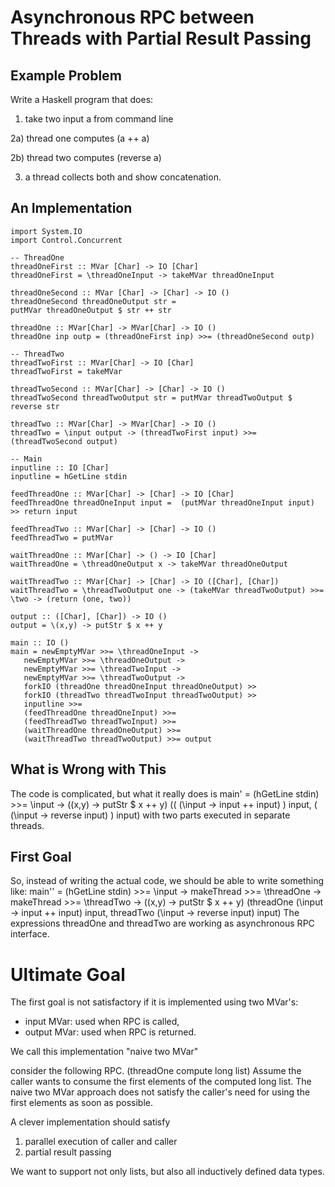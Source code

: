 # Asynchronous RPC between Threads with Partial Result Passing

## Example Problem
Write a Haskell program that does:

1) take two input a from command line

2a) thread one computes (a ++ a)

2b) thread two computes (reverse a)

3) a thread collects both and show concatenation.

## An Implementation
    import System.IO
    import Control.Concurrent

    -- ThreadOne
    threadOneFirst :: MVar [Char] -> IO [Char]
    threadOneFirst = \threadOneInput -> takeMVar threadOneInput

    threadOneSecond :: MVar [Char] -> [Char] -> IO ()
    threadOneSecond threadOneOutput str =
	putMVar threadOneOutput $ str ++ str

    threadOne :: MVar[Char] -> MVar[Char] -> IO ()
    threadOne inp outp = (threadOneFirst inp) >>= (threadOneSecond outp)

    -- ThreadTwo
    threadTwoFirst :: MVar[Char] -> IO [Char]
    threadTwoFirst = takeMVar

    threadTwoSecond :: MVar[Char] -> [Char] -> IO ()
    threadTwoSecond threadTwoOutput str = putMVar threadTwoOutput $ reverse str

    threadTwo :: MVar[Char] -> MVar[Char] -> IO ()
    threadTwo = \input output -> (threadTwoFirst input) >>= (threadTwoSecond output)

    -- Main
    inputline :: IO [Char]
    inputline = hGetLine stdin

    feedThreadOne :: MVar[Char] -> [Char] -> IO [Char]
    feedThreadOne threadOneInput input =  (putMVar threadOneInput input) >> return input

    feedThreadTwo :: MVar[Char] -> [Char] -> IO ()
    feedThreadTwo = putMVar

    waitThreadOne :: MVar[Char] -> () -> IO [Char]
    waitThreadOne = \threadOneOutput x -> takeMVar threadOneOutput

    waitThreadTwo :: MVar[Char] -> [Char] -> IO ([Char], [Char])
    waitThreadTwo = \threadTwoOutput one -> (takeMVar threadTwoOutput) >>= \two -> (return (one, two))

    output :: ([Char], [Char]) -> IO ()
    output = \(x,y) -> putStr $ x ++ y

    main :: IO ()
    main = newEmptyMVar >>= \threadOneInput ->
	   newEmptyMVar >>= \threadOneOutput ->
	   newEmptyMVar >>= \threadTwoInput ->
	   newEmptyMVar >>= \threadTwoOutput ->
	   forkIO (threadOne threadOneInput threadOneOutput) >>
	   forkIO (threadTwo threadTwoInput threadTwoOutput) >>
	   inputline >>=
	   (feedThreadOne threadOneInput) >>=
	   (feedThreadTwo threadTwoInput) >>= 
	   (waitThreadOne threadOneOutput) >>=
	   (waitThreadTwo threadTwoOutput) >>= output
    
## What is Wrong with This

The code is complicated, but what it really does is 
    main' = (hGetLine stdin) >>= \input ->
	    (\(x,y) -> putStr $ x ++ y)
	    ((  (\input -> input ++ input)  ) input,
	     (  (\input -> reverse input)   ) input)
with two parts executed in separate threads.




## First Goal

So, instead of writing the actual code, we should be able to write something like:
    main'' = (hGetLine stdin) >>= \input ->
	    makeThread >>= \threadOne ->
	    makeThread >>= \threadTwo ->
	    (\(x,y) -> putStr $ x ++ y)
	    (threadOne (\input -> input ++ input) input,
	     threadTwo (\input -> reverse input) input)
The expressions threadOne and threadTwo are working as asynchronous RPC interface.



# Ultimate Goal

The first goal is not satisfactory if it is implemented using two MVar's:

- input MVar: used when RPC is called,
- output MVar: used when RPC is returned.

We call this implementation "naive two MVar"

consider the following RPC.
    (threadOne compute long list)
Assume the caller wants to consume the first elements of the computed long list.
The naive two MVar approach does not satisfy the caller's need for using
the first elements as soon as possible.

A clever implementation should satisfy

1. parallel execution of caller and caller
1. partial result passing

We want to support not only lists, but also all inductively defined data types.

